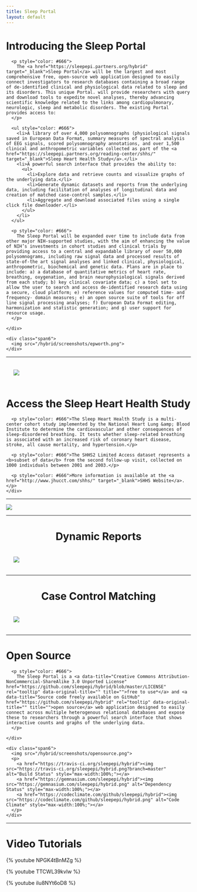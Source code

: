 ```yaml
---
title: Sleep Portal
layout: default
---
```


<div class="well white">

  <div class="row-fluid">
    <div class="span6">
      <h1 class="about-title">Introducing the Sleep Portal</h1>

      <p style="color: #666">
        The <a href="https://sleepepi.partners.org/hybrid" target="_blank">Sleep Portal</a> will be the largest and most comprehensive free, open-source web application designed to easily connect investigators to research databases containing a broad range of de-identified clinical and physiological data related to sleep and its disorders. This unique Portal. will provide researchers with query and download tools to expedite novel analyses, thereby advancing scientific knowledge related to the links among cardiopulmonary, neurologic, sleep and metabolic disorders. The existing Portal provides access to:
      </p>

      <ul style="color: #666">
        <li>A library of over 4,000 polysomnographs (physiological signals saved in European Data Format, summary measures of spectral analysis of EEG signals, scored polysomnography annotations, and over 1,500 clinical and anthropometric variables collected as part of the <a href="https://sleepepi.partners.org/reading-center/shhs/" target="_blank">Sleep Heart Health Study</a>.</li>
        <li>A powerful search interface that provides the ability to:
          <ul>
            <li>Explore data and retrieve counts and visualize graphs of the underlying data.</li>
            <li>Generate dynamic datasets and reports from the underlying data, including facilitation of analyses of longitudinal data and creation of matched case-control samples.</li>
            <li>Aggregate and download associated files using a single click file downloader.</li>
          </ul>
        </li>
      </ul>

      <p style="color: #666">
        The Sleep Portal will be expanded over time to include data from other major NIH-supported studies, with the aim of enhancing the value of NIH’s investments in cohort studies and clinical trials by providing access to a central and expandable library of over 50,000 polysomnograms, including raw signal data and processed results of state-of-the art signal analyses and linked clinical, physiological, anthropometric, biochemical and genetic data. Plans are in place to include: a) a database of quantitative metrics of heart rate, breathing, oxygenation, and brain neurophysiological signals derived from each study; b) key clinical covariate data; c) a tool set to allow the user to search and access de-identified research data using a secure, cloud platform; e) reference values for computed time- and frequency- domain measures; e) an open source suite of tools for off line signal processing analyses; f) European Data Format editing, harmonization and statistic generation; and g) user support for resource usage.
      </p>

    </div>

    <div class="span6">
      <img src="/hybrid/screenshots/epworth.png">
    </div>
  </div>

</div>

<hr class="blank" />

<div class="well white">

  <div class="row-fluid">
    <div class="span12">
      <img class="pull-left" src="/hybrid/screenshots/shhs.png" style="margin: 20px 30px 20px 20px;">
      <h1 class="about-title">Access the Sleep Heart Health Study</h1>

      <p style="color: #666">The Sleep Heart Health Study is a multi-center cohort study implemented by the National Heart Lung &amp; Blood Institute to determine the cardiovascular and other consequences of sleep-disordered breathing. It tests whether sleep-related breathing is associated with an increased risk of coronary heart disease, stroke, all cause mortality, and hypertension.</p>

      <p style="color: #666">The SHHS2 Limited Access dataset represents a <b>subset of data</b> from the second follow-up visit, collected on 1000 individuals between 2001 and 2003.</p>

      <p style="color: #666">More information is available at the <a href="http://www.jhucct.com/shhs/" target="_blank">SHHS Website</a>.</p>
    </div>
  </div>

</div>

<hr class="blank" />

<div class="well white">
  <img src="/hybrid/screenshots/specify.png">
</div>

<hr class="blank" />

<div class="well white">
  <h1 class="about-title" style="text-align:center;">Dynamic Reports</h1>
  <img src="/hybrid/screenshots/reports.png" style="margin: 20px;max-width: 97%;">
</div>


<hr class="blank" />

<div class="well white">
  <h1 class="about-title" style="text-align:center;">Case Control Matching</h1>
  <img src="/hybrid/screenshots/matching.png" style="margin: 20px;max-width: 97%;">
</div>

<hr class="blank" />

<div class="well white">

  <div class="row-fluid">
    <div class="span6">
      <h1 class="about-title">Open Source</h1>

      <p style="color: #666">
        The Sleep Portal is a <a data-title="Creative Commons Attribution-NonCommercial-ShareAlike 3.0 Unported License" href="https://github.com/sleepepi/hybrid/blob/master/LICENSE" rel="tooltip" data-original-title="" title="">free to use*</a> and <a data-title="Source code freely available on GitHub" href="https://github.com/sleepepi/hybrid" rel="tooltip" data-original-title="" title="">open source</a> web application designed to easily connect across multiple heterogenous relational databases and expose these to researchers through a powerful search interface that shows interactive counts and graphs of the underlying data.
      </p>

    </div>

    <div class="span6">
      <img src="/hybrid/screenshots/opensource.png">
      <p>
        <a href="https://travis-ci.org/sleepepi/hybrid"><img src="https://travis-ci.org/sleepepi/hybrid.png?branch=master" alt="Build Status" style="max-width:100%;"></a>
        <a href="https://gemnasium.com/sleepepi/hybrid"><img src="https://gemnasium.com/sleepepi/hybrid.png" alt="Dependency Status" style="max-width:100%;"></a>
        <a href="https://codeclimate.com/github/sleepepi/hybrid"><img src="https://codeclimate.com/github/sleepepi/hybrid.png" alt="Code Climate" style="max-width:100%;"></a>
      </p>
    </div>
  </div>
</div>


<hr class="blank" />

<div class="well white">

  <div class="row-fluid">
    <div class="span12">
      <h1 class="about-title">Video Tutorials</h1>
{% youtube NPGK4tBnMZg %}

{% youtube TTCWL39kvlw %}

{% youtube iIu8NYt6oD8 %}
    </div>
  </div>
</div>
